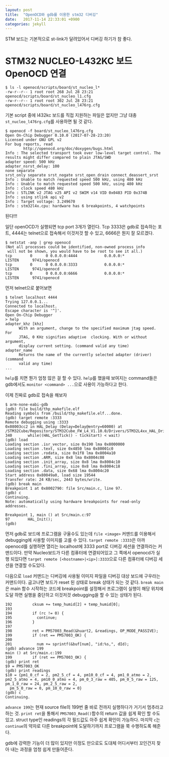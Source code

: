 ```yaml
---
layout: post
title:  "OpenOCD와 gdb를 이용한 stm32 디버깅"
date:   2017-11-14 22:33:01 +0900
categories: jekyll
---
```


STM 보드는 기본적으로 st-link가 달려있어서 디버깅 하기가 참 좋다.

# STM32 NUCLEO-L432KC 보드 OpenOCD 연결
```
$ ls -l openocd/scripts/board/st_nucleo_l*
-rw-r--r-- 1 root root 268 Jul 28 23:21 openocd/scripts/board/st_nucleo_l1.cfg
-rw-r--r-- 1 root root 302 Jul 28 23:21 openocd/scripts/board/st_nucleo_l476rg.cfg
```
기본 script 중에 l432kc 보드를 직접 지원하는 파일은 없지만 그냥 대충 ```st_nucleo_l476rg.cfg```를 사용하면 될 것 같다.

```
$ openocd -f board/st_nucleo_l476rg.cfg
Open On-Chip Debugger 0.10.0 (2017-07-28-23:20)
Licensed under GNU GPL v2
For bug reports, read
        http://openocd.org/doc/doxygen/bugs.html
Info : The selected transport took over low-level target control. The results might differ compared to plain JTAG/SWD
adapter speed: 500 kHz
adapter_nsrst_delay: 100
none separate
srst_only separate srst_nogate srst_open_drain connect_deassert_srst
Info : Unable to match requested speed 500 kHz, using 480 kHz
Info : Unable to match requested speed 500 kHz, using 480 kHz
Info : clock speed 480 kHz
Info : STLINK v2 JTAG v25 API v2 SWIM v14 VID 0x0483 PID 0x374B
Info : using stlink api v2
Info : Target voltage: 3.249670
Info : stm32l4x.cpu: hardware has 6 breakpoints, 4 watchpoints
```
된다!!!

일단 openOCD가 실행되면 tcp port 3개가 열린다. Tcp 3333은 gdb로 접속하는 포트, 4444는 telnet으로 접속해서 이것저것 할 수 있고, 6666은 뭔지 잘 모르겠다.
```
$ netstat -anp | grep openocd
(Not all processes could be identified, non-owned process info
 will not be shown, you would have to be root to see it all.)
tcp        0      0 0.0.0.0:4444            0.0.0.0:*               LISTEN      9741/openocd        
tcp        0      0 0.0.0.0:3333            0.0.0.0:*               LISTEN      9741/openocd        
tcp        0      0 0.0.0.0:6666            0.0.0.0:*               LISTEN      9741/openocd
```

먼저 telnet으로 붙어보면
```
$ telnet localhost 4444
Trying 127.0.0.1...
Connected to localhost.
Escape character is '^]'.
Open On-Chip Debugger
> help
adapter_khz [khz]
      With an argument, change to the specified maximum jtag speed.  For
      JTAG, 0 KHz signifies adaptive  clocking. With or without argument,
      display current setting. (command valid any time)
adapter_name
      Returns the name of the currently selected adapter (driver) (command
      valid any time)
...
```
`help`를 치면 뭔가 엄청 많은 걸 할 수 있다. `help`를 했을때 보여지는 command들은 gdb에서도 `monitor <command> ...`으로 사용이 가능하다고 한다.

이제 진짜로 gdb로 접속을 해보자
```
$ arm-none-eabi-gdb 
(gdb) file build/thp_makefile.elf 
Reading symbols from /build/thp_makefile.elf...done.
(gdb) target remote :3333
Remote debugging using :3333
0x08003cc2 in HAL_Delay (Delay=Delay@entry=60000) at /STM32Cube/Repository/STM32Cube_FW_L4_V1.10.0/Drivers/STM32L4xx_HAL_Driver/Src/stm32l4xx_hal.c:340
340       while((HAL_GetTick() - tickstart) < wait)
(gdb) load
Loading section .isr_vector, size 0x190 lma 0x8000000
Loading section .text, size 0x4850 lma 0x80001c0
Loading section .rodata, size 0x1f8 lma 0x8004a10
Loading section .ARM, size 0x8 lma 0x8004c08
Loading section .init_array, size 0x8 lma 0x8004c10
Loading section .fini_array, size 0x8 lma 0x8004c18
Loading section .data, size 0x68 lma 0x8004c20
Start address 0x80049a0, load size 19544
Transfer rate: 24 KB/sec, 2443 bytes/write.
(gdb) break main
Breakpoint 1 at 0x8002790: file Src/main.c, line 97.
(gdb) c
Continuing.
Note: automatically using hardware breakpoints for read-only addresses.

Breakpoint 1, main () at Src/main.c:97
97        HAL_Init();
(gdb)
```
먼저 gdb로 보드에 프로그램을 구울수도 있는데 `file <image>` 커맨드를 이용해서 debugging에 사용할 이미지를 고를 수 있다. `target remote :3333`은 아까 openocd를 실행하면 열리는 localhost에 3333 port로 디버깅 세션을 연결하라는 커맨드이다. 만약 Nucleo보드가 다른 컴퓨터에 연결되어있고 그 쪽에서 openocd가 실행 되있다면 `target remote [<hostname>|<ip>]:3333`으로 다른 컴퓨터에 디버깅 세션을 연결할 수도있다.

다음으로 `load` 커맨드는 디버깅에 사용될 이미지 파일을 디버깅 대상 보드에 구우라는 커맨드이다. 굽고나면 보드가 reset 된 상태로 break 상태가 되는 것 같다. `break main`은 main 함수 시작하는 코드에 breakpoint를 설정해서 프로그램이 실행이 해당 위치에 도달 하면 실행을 중단하고 이것저것 debugging을 할 수 있는 상태가 된다.

```
192         cksum += temp_humid[2] + temp_humid[0];
193
194         if (rc != 0) {
195           continue;
196         }
197
198         ret = PMS7003_Read(&huart2, &readings, OP_MODE_PASSIVE);
199         if (ret == PMS7003_OK) {
200
201           num += sprintf(&buf[num], "id:%s,", dId);
(gdb) advance 199
main () at Src/main.c:199
199         if (ret == PMS7003_OK) {
(gdb) print ret
$9 = PMS7003_OK
(gdb) print readings
$10 = {pm1_0_cf = 2, pm2_5_cf = 4, pm10_0_cf = 4, pm1_0_atmo = 2, pm2_5_atmo = 4, pm10_0_atmo = 4, pm_0_3_raw = 405, pm_0_5_raw = 125, pm_1_0_raw = 24, pm_2_5_raw = 2, 
  pm_5_0_raw = 0, pm_10_0_raw = 0}
(gdb) c
Continuing.
```
`advance 199`는 현재 source file의 199번 줄 바로 전까지 실행하다가 거기서 멈추라고 하는 것. `print ret`을 통해서 `PMS7003_Read()`함수의 return 값을 쉽게 확인 할 수도 있고. struct type인 readings의 각 필드값도 아주 쉽게 확인이 가능하다. 마지막 `c`는 `continue`의 약자로 다른  breakpoint에 도달하기까지 프로그램을 쭉 수행하도록 해준다.

gdb에 강력한 기능이 더 많이 있지만 이정도 만으로도 도대체 어디서부터 꼬인건지 찾아 내는 과정을 엄청 쉽게 만들어준다.



